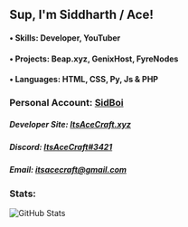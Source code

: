 ## Sup, I'm Siddharth / Ace!

#### • Skills: Developer, YouTuber
#### • Projects: Beap.xyz, GenixHost, FyreNodes
#### • Languages: HTML, CSS, Py, Js & PHP

### Personal Account: [SidBoi](https://github.com/SidBoi)

##### Developer Site: [ItsAceCraft.xyz](https://dev.itsacecraft.xyz)
##### Discord: [ItsAceCraft#3421](https://discord.gg/6wmDX5CyYT)
##### Email: itsacecraft@gmail.com

### Stats:
![GitHub Stats](https://github-readme-stats.vercel.app/api?username=ItsAceCraft&count_private=true&show_icons=true&hide=issues&theme=material-palenight&hide_border=true&locale=en)
